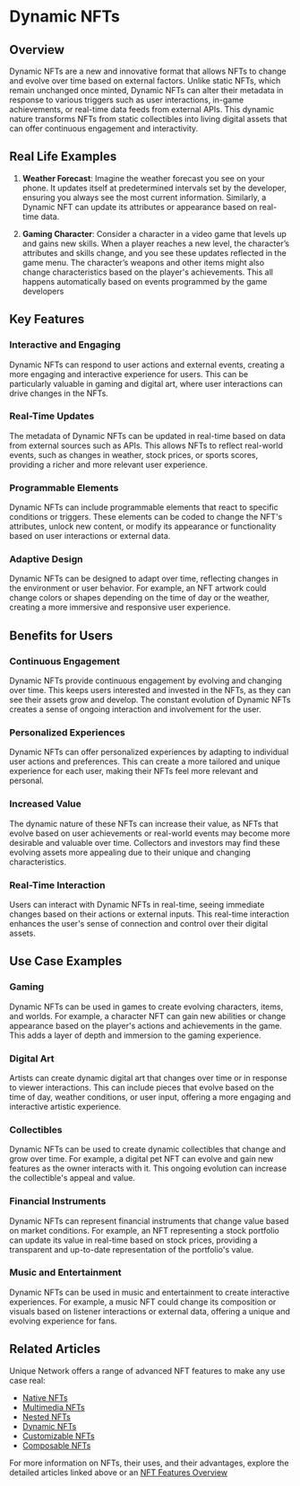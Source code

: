 # Dynamic NFTs

## Overview

Dynamic NFTs are a new and innovative format that allows NFTs to change and evolve over time based on external factors. Unlike static NFTs, which remain unchanged once minted, Dynamic NFTs can alter their metadata in response to various triggers such as user interactions, in-game achievements, or real-time data feeds from external APIs. This dynamic nature transforms NFTs from static collectibles into living digital assets that can offer continuous engagement and interactivity.

## Real Life Examples

1. **Weather Forecast**: Imagine the weather forecast you see on your phone. It updates itself at predetermined intervals set by the developer, ensuring you always see the most current information. Similarly, a Dynamic NFT can update its attributes or appearance based on real-time data.

2. **Gaming Character**: Consider a character in a video game that levels up and gains new skills. When a player reaches a new level, the character’s attributes and skills change, and you see these updates reflected in the game menu. The character’s weapons and other items might also change characteristics based on the player's achievements. This all happens automatically based on events programmed by the game developers

## Key Features

### Interactive and Engaging
Dynamic NFTs can respond to user actions and external events, creating a more engaging and interactive experience for users. This can be particularly valuable in gaming and digital art, where user interactions can drive changes in the NFTs.

### Real-Time Updates
The metadata of Dynamic NFTs can be updated in real-time based on data from external sources such as APIs. This allows NFTs to reflect real-world events, such as changes in weather, stock prices, or sports scores, providing a richer and more relevant user experience.

### Programmable Elements
Dynamic NFTs can include programmable elements that react to specific conditions or triggers. These elements can be coded to change the NFT's attributes, unlock new content, or modify its appearance or functionality based on user interactions or external data.

### Adaptive Design
Dynamic NFTs can be designed to adapt over time, reflecting changes in the environment or user behavior. For example, an NFT artwork could change colors or shapes depending on the time of day or the weather, creating a more immersive and responsive user experience.

## Benefits for Users

### Continuous Engagement
Dynamic NFTs provide continuous engagement by evolving and changing over time. This keeps users interested and invested in the NFTs, as they can see their assets grow and develop. The constant evolution of Dynamic NFTs creates a sense of ongoing interaction and involvement for the user.

### Personalized Experiences
Dynamic NFTs can offer personalized experiences by adapting to individual user actions and preferences. This can create a more tailored and unique experience for each user, making their NFTs feel more relevant and personal.

### Increased Value
The dynamic nature of these NFTs can increase their value, as NFTs that evolve based on user achievements or real-world events may become more desirable and valuable over time. Collectors and investors may find these evolving assets more appealing due to their unique and changing characteristics.

### Real-Time Interaction
Users can interact with Dynamic NFTs in real-time, seeing immediate changes based on their actions or external inputs. This real-time interaction enhances the user's sense of connection and control over their digital assets.

## Use Case Examples

### Gaming
Dynamic NFTs can be used in games to create evolving characters, items, and worlds. For example, a character NFT can gain new abilities or change appearance based on the player's actions and achievements in the game. This adds a layer of depth and immersion to the gaming experience.

### Digital Art
Artists can create dynamic digital art that changes over time or in response to viewer interactions. This can include pieces that evolve based on the time of day, weather conditions, or user input, offering a more engaging and interactive artistic experience.

### Collectibles
Dynamic NFTs can be used to create dynamic collectibles that change and grow over time. For example, a digital pet NFT can evolve and gain new features as the owner interacts with it. This ongoing evolution can increase the collectible's appeal and value.

### Financial Instruments
Dynamic NFTs can represent financial instruments that change value based on market conditions. For example, an NFT representing a stock portfolio can update its value in real-time based on stock prices, providing a transparent and up-to-date representation of the portfolio's value.

### Music and Entertainment
Dynamic NFTs can be used in music and entertainment to create interactive experiences. For example, a music NFT could change its composition or visuals based on listener interactions or external data, offering a unique and evolving experience for fans.


## Related Articles
Unique Network offers a range of advanced NFT features to make any use case real:

- [Native NFTs](../nft-features/native.md)
- [Multimedia NFTs](../nft-features/multimedia.md)
- [Nested NFTs](../nft-features/nested.md)
- [Dynamic NFTs](../nft-features/dynamic.md)
- [Customizable NFTs](../nft-features/customizable.md)
- [Composable NFTs](../nft-features/composable.md)

For more information on NFTs, their uses, and their advantages, explore the detailed articles linked above or an [NFT Features Overview](../token-types/nft.md)